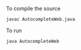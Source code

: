To compile the source

```bash
javac AutocompleteWeb.java
```

To run
```bash
java AutocompleteWeb
```
